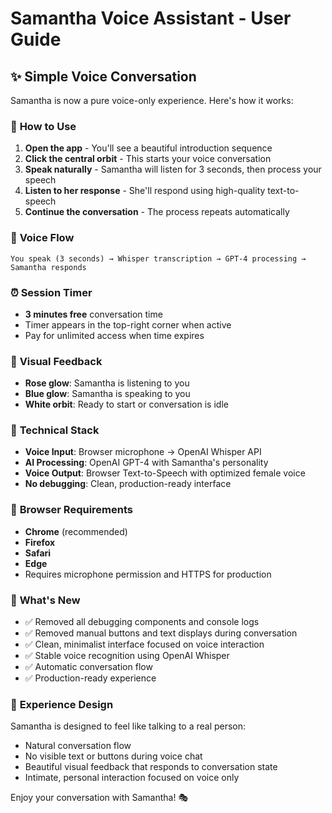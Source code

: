 # Samantha Voice Assistant - User Guide

## ✨ **Simple Voice Conversation**

Samantha is now a pure voice-only experience. Here's how it works:

### 🎯 **How to Use**

1. **Open the app** - You'll see a beautiful introduction sequence
2. **Click the central orbit** - This starts your voice conversation
3. **Speak naturally** - Samantha will listen for 3 seconds, then process your speech
4. **Listen to her response** - She'll respond using high-quality text-to-speech
5. **Continue the conversation** - The process repeats automatically

### 🔄 **Voice Flow**

```
You speak (3 seconds) → Whisper transcription → GPT-4 processing → Samantha responds
```

### ⏰ **Session Timer**

- **3 minutes free** conversation time
- Timer appears in the top-right corner when active
- Pay for unlimited access when time expires

### 🎨 **Visual Feedback**

- **Rose glow**: Samantha is listening to you
- **Blue glow**: Samantha is speaking to you  
- **White orbit**: Ready to start or conversation is idle

### 🔧 **Technical Stack**

- **Voice Input**: Browser microphone → OpenAI Whisper API
- **AI Processing**: OpenAI GPT-4 with Samantha's personality
- **Voice Output**: Browser Text-to-Speech with optimized female voice
- **No debugging**: Clean, production-ready interface

### 📱 **Browser Requirements**

- **Chrome** (recommended)
- **Firefox** 
- **Safari**
- **Edge**
- Requires microphone permission and HTTPS for production

### 🚀 **What's New**

- ✅ Removed all debugging components and console logs
- ✅ Removed manual buttons and text displays during conversation
- ✅ Clean, minimalist interface focused on voice interaction
- ✅ Stable voice recognition using OpenAI Whisper
- ✅ Automatic conversation flow
- ✅ Production-ready experience

### 💫 **Experience Design**

Samantha is designed to feel like talking to a real person:
- Natural conversation flow
- No visible text or buttons during voice chat
- Beautiful visual feedback that responds to conversation state
- Intimate, personal interaction focused on voice only

Enjoy your conversation with Samantha! 🎭 